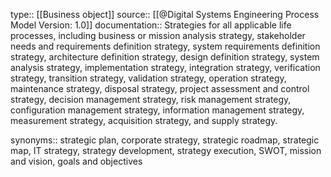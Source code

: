 type:: [[Business object]]
source:: [[@Digital Systems Engineering Process Model Version: 1.0]]
documentation:: Strategies for all applicable life processes, including business or mission analysis strategy, stakeholder needs and requirements definition strategy, system requirements definition strategy, architecture definition strategy, design definition strategy, system analysis strategy, implementation strategy, integration strategy, verification strategy, transition strategy, validation strategy, operation strategy, maintenance strategy, disposal strategy, project assessment and control strategy, decision management strategy, risk management strategy, configuration management strategy, information management strategy, measurement strategy, acquisition strategy, and supply strategy.
 
synonyms:: strategic plan, corporate strategy, strategic roadmap, strategic map, IT strategy, strategy development, strategy execution, SWOT, mission and vision, goals and objectives
